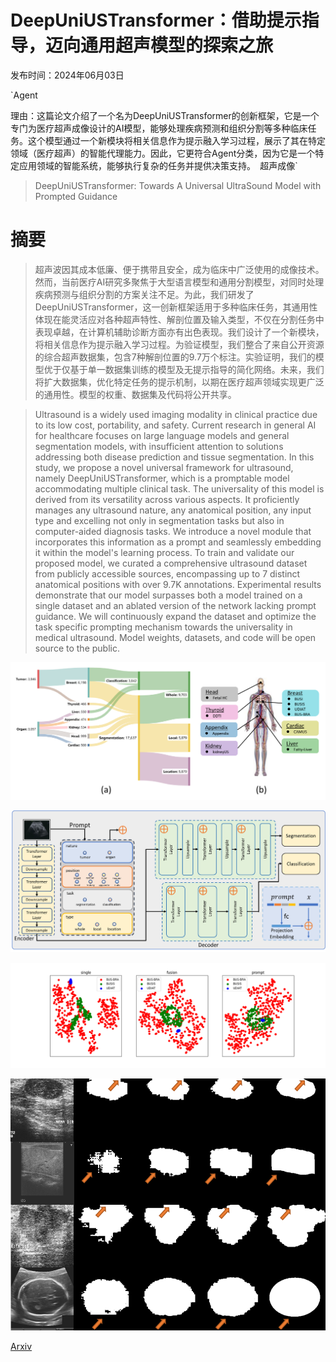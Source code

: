 # DeepUniUSTransformer：借助提示指导，迈向通用超声模型的探索之旅

发布时间：2024年06月03日

`Agent

理由：这篇论文介绍了一个名为DeepUniUSTransformer的创新框架，它是一个专门为医疗超声成像设计的AI模型，能够处理疾病预测和组织分割等多种临床任务。这个模型通过一个新模块将相关信息作为提示融入学习过程，展示了其在特定领域（医疗超声）的智能代理能力。因此，它更符合Agent分类，因为它是一个特定应用领域的智能系统，能够执行复杂的任务并提供决策支持。` `超声成像`

> DeepUniUSTransformer: Towards A Universal UltraSound Model with Prompted Guidance

# 摘要

> 超声波因其成本低廉、便于携带且安全，成为临床中广泛使用的成像技术。然而，当前医疗AI研究多聚焦于大型语言模型和通用分割模型，对同时处理疾病预测与组织分割的方案关注不足。为此，我们研发了DeepUniUSTransformer，这一创新框架适用于多种临床任务，其通用性体现在能灵活应对各种超声特性、解剖位置及输入类型，不仅在分割任务中表现卓越，在计算机辅助诊断方面亦有出色表现。我们设计了一个新模块，将相关信息作为提示融入学习过程。为验证模型，我们整合了来自公开资源的综合超声数据集，包含7种解剖位置的9.7万个标注。实验证明，我们的模型优于仅基于单一数据集训练的模型及无提示指导的简化网络。未来，我们将扩大数据集，优化特定任务的提示机制，以期在医疗超声领域实现更广泛的通用性。模型的权重、数据集及代码将公开共享。

> Ultrasound is a widely used imaging modality in clinical practice due to its low cost, portability, and safety. Current research in general AI for healthcare focuses on large language models and general segmentation models, with insufficient attention to solutions addressing both disease prediction and tissue segmentation. In this study, we propose a novel universal framework for ultrasound, namely DeepUniUSTransformer, which is a promptable model accommodating multiple clinical task. The universality of this model is derived from its versatility across various aspects. It proficiently manages any ultrasound nature, any anatomical position, any input type and excelling not only in segmentation tasks but also in computer-aided diagnosis tasks. We introduce a novel module that incorporates this information as a prompt and seamlessly embedding it within the model's learning process. To train and validate our proposed model, we curated a comprehensive ultrasound dataset from publicly accessible sources, encompassing up to 7 distinct anatomical positions with over 9.7K annotations. Experimental results demonstrate that our model surpasses both a model trained on a single dataset and an ablated version of the network lacking prompt guidance. We will continuously expand the dataset and optimize the task specific prompting mechanism towards the universality in medical ultrasound. Model weights, datasets, and code will be open source to the public.

![DeepUniUSTransformer：借助提示指导，迈向通用超声模型的探索之旅](../../../paper_images/2406.01154/x1.png)

![DeepUniUSTransformer：借助提示指导，迈向通用超声模型的探索之旅](../../../paper_images/2406.01154/framework.png)

![DeepUniUSTransformer：借助提示指导，迈向通用超声模型的探索之旅](../../../paper_images/2406.01154/tsne.png)

![DeepUniUSTransformer：借助提示指导，迈向通用超声模型的探索之旅](../../../paper_images/2406.01154/seg.png)

[Arxiv](https://arxiv.org/abs/2406.01154)